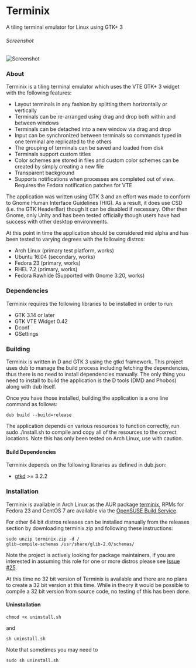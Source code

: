 # Terminix
A tiling terminal emulator for Linux using GTK+ 3

###### Screenshot
![Screenshot](http://www.gexperts.com/img/terminix/terminix2.png)

### About

Terminix is a tiling terminal emulator which uses the VTE GTK+ 3 widget with the following features:

* Layout terminals in any fashion by splitting them horizontally or vertically
* Terminals can be re-arranged using drag and drop both within and between windows
* Terminals can be detached into a new window via drag and drop
* Input can be synchronized between terminals so commands typed in one terminal are replicated to the others
* The grouping of terminals can be saved and loaded from disk
* Terminals support custom titles
* Color schemes are stored in files and custom color schemes can be created by simply creating a new file
* Transparent background
* Supports notifications when processes are completed out of view. Requires the Fedora notification patches for VTE

The application was written using GTK 3 and an effort was made to conform to Gnome Human Interface Guidelines (HIG). As a result, it does use CSD (i.e. the GTK HeaderBar) though it can be disabled if necessary. Other then Gnome, only Unity and has been tested officially though users have had success with other desktop environments.

At this point in time the application should be considered mid alpha and has been tested to varying degrees with the following distros:

* Arch Linux (primary test platform, works)
* Ubuntu 16.04 (secondary, works)
* Fedora 23 (primary, works)
* RHEL 7.2 (primary, works)
* Fedora Rawhide (Supported with Gnome 3.20, works)

### Dependencies

Terminix requires the following libraries to be installed in order to run:
* GTK 3.14 or later
* GTK VTE Widget 0.42
* Dconf
* GSettings

### Building

Terminix is written in D and GTK 3 using the gtkd framework. This project uses dub to manage the build process including fetching the dependencies, thus there is no need to install dependencies manually. The only thing you need to install to build the application is the D tools (DMD and Phobos) along with dub itself.

Once you have those installed, building the application is a one line command as follows:

```
dub build --build=release
```

The application depends on various resources to function correctly, run sudo ./install.sh to compile and copy all of the resources to the correct locations. Note this has only been tested on Arch Linux, use with caution.

#### Build Dependencies

Terminix depends on the following libraries as defined in dub.json:
* [gtkd](http://gtkd.org/) >= 3.2.2

### Installation

Terminix is available in Arch Linux as the AUR package [terminix](https://aur.archlinux.org/packages/terminix), RPMs for Fedora 23 and CentOS 7 are available via the [OpenSUSE Build Service](https://software.opensuse.org/download.html?project=home%3Agnunn&package=terminix).

For other 64 bit distros releases can be installed manually from the releases section by downloading terminix.zip and following these instructions:

```
sudo unzip terminix.zip -d /
glib-compile-schemas /usr/share/glib-2.0/schemas/
```

Note the project is actively looking for package maintainers, if you are interested in assuming this role for one or more distros please see [Issue #25](https://github.com/gnunn1/terminix/issues/25).

At this time no 32 bit version of Terminix is available and there are no plans to create a 32 bit version at this time. While in theory it would be possible to compile a 32 bit version from source code, no testing of this has been done.


#### Uninstallation

```
chmod +x uninstall.sh
```

and

```
sh uninstall.sh
```

Note that sometimes you may need to

```
sudo sh uninstall.sh
```
